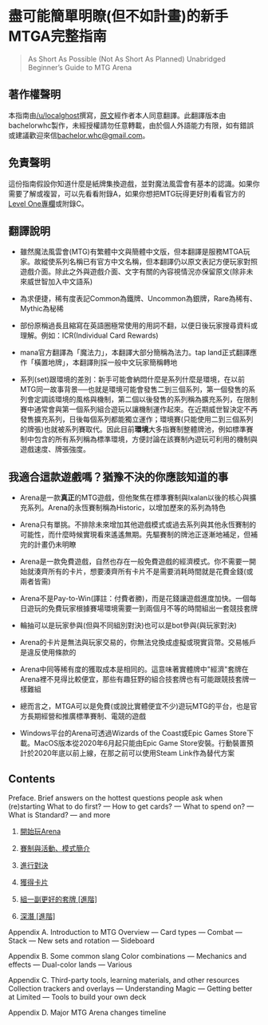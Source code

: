 # 盡可能簡單明瞭(但不如計畫)的新手MTGA完整指南

> As Short As Possible (Not As Short As Planned) Unabridged Beginner’s Guide to MTG Arena

## 著作權聲明

本指南由[/u/localghost](https://www.reddit.com/user/localghost)撰寫，[原文](https://sites.google.com/view/asap-bg-to-mtga/home?authuser=0)經作者本人同意翻譯。此翻譯版本由bachelorwhc製作，未經授權請勿任意轉載，由於個人外語能力有限，如有錯誤或建議歡迎來信[bachelor.whc@gmail.com](mailto:bachelor.whc@gmail.com)。

## 免責聲明

這份指南假設你知道什麼是紙牌集換遊戲，並對魔法風雲會有基本的認識。如果你需要了解或複習，可以先看看附錄A，如果你想把MTG玩得更好則看看官方的[Level One專欄](https://magic.wizards.com/en/articles/archive/level-one/level-one-full-course-2015-10-05)或附錄C。

## 翻譯說明

- 雖然魔法風雲會(MTG)有繁體中文與簡體中文版，但本翻譯是服務MTGA玩家。故縱使系列名稱已有官方中文名稱，但本翻譯仍以原文表記方便玩家對照遊戲介面。除此之外與遊戲介面、文字有關的內容視情況亦保留原文(除非未來威世智加入中文語系)

- 為求便捷，稀有度表記Common為鐵牌、Uncommon為銀牌，Rare為稀有、Mythic為秘稀

- 部份原稱過長且縮寫在英語圈極常使用的用詞不翻，以便日後玩家搜尋資料或理解。例如：ICR(Individual Card Rewards)

- mana官方翻譯為「魔法力」，本翻譯大部分簡稱為法力。tap land正式翻譯應作「橫置地牌」，本翻譯則採一般中文玩家簡稱轉地

- 系列(set)跟環境的差別：新手可能會納悶什麼是系列什麼是環境，在以前MTG同一故事背景──也就是環境可能會發售二到三個系列，第一個發售的系列會定調該環境的風格與機制，第二個以後發售的系列稱為擴充系列，在限制賽中通常會與第一個系列組合遊玩以讓機制運作起來。在近期威世智決定不再發售擴充系列，日後每個系列都能獨立運作；環境賽(只能使用二到三個系列的牌張)也就被系列賽取代。因此目前**環境**大多指賽制整體牌池，例如標準賽制中包含的所有系列稱為標準環境，方便討論在該賽制內遊玩可利用的機制與遊戲速度、牌張強度。

## 我適合這款遊戲嗎？猶豫不決的你應該知道的事

- Arena是一款**真正**的MTG遊戲，但他聚焦在標準賽制與Ixalan以後的核心與擴充系列。Arena的永恆賽制稱為Historic，以增加歷來的系列為特色

- Arena只有單挑。不排除未來增加其他遊戲模式或過去系列與其他永恆賽制的可能性，而什麼時候實現看來遙遙無期。先驅賽制的牌池正逐漸地補足，但補完的計畫仍未明瞭

- Arena是一款免費遊戲，自然也存在一般免費遊戲的經濟模式。你不需要一開始就湊齊所有的卡片，想要湊齊所有卡片不是需要消耗時間就是花費金錢(或兩者皆需)

- Arena不是Pay-to-Win(譯註：付費者勝)，而是花錢讓遊戲進度加快。一個每日遊玩的免費玩家根據賽場環境需要一到兩個月不等的時間組出一套競技套牌

- 輪抽可以是玩家參與(但與不同組別對決)也可以是bot參與(與玩家對決)

- Arena的卡片是無法與玩家交易的，你無法兌換成虛擬或現實貨幣。交易帳戶是違反使用條款的

- Arena中同等稀有度的獲取成本是相同的。這意味著實體牌中"經濟"套牌在Arena裡不見得比較便宜，那些有趣狂野的組合技套牌也有可能跟競技套牌一樣難組

- 總而言之，MTGA可以是免費(或說比實體便宜不少)遊玩MTG的平台，也是官方長期經營和推廣標準賽制、電競的遊戲

- Windows平台的Arena可透過Wizards of the Coast或Epic Games Store下載。MacOS版本從2020年6月起只能由Epic Game Store安裝。行動裝置預計於2020年底以前上線，在那之前可以使用Steam Link作為替代方案

## Contents

Preface. Brief answers on the hottest questions people ask when (re)starting
What to do first? — How to get cards? — What to spend on? — What is Standard? — and more

1. [開始玩Arena](1.md)

2. [賽制與活動、模式簡介](2.md)

3. [進行對決](3.md)

4. [獲得卡片](4.md)

5. [組一副更好的套牌 \[進階\]](5.md)

6. [深潛 \[進階\]](6.md)

Appendix A. Introduction to MTG
Overview — Card types — Combat — Stack — New sets and rotation — Sideboard

Appendix B. Some common slang
Color combinations — Mechanics and effects — Dual-color lands — Various

Appendix C. Third-party tools, learning materials, and other resources
Collection trackers and overlays — Understanding Magic — Getting better at Limited — Tools to build your own deck

Appendix D. Major MTG Arena changes timeline

